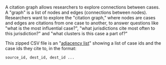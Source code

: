 A citation graph allows researchers to explore connections between cases. A "graph" is a list of nodes and edges (connections between nodes).
Researchers want to explore the "citation graph," where nodes are cases and edges are citations from one case to another, to answer questions like "what is the most influential case?", "what jurisdictions cite most often to this jurisdiction?" and "what clusters is this case a part of?"
 

This zipped CSV file is an "[adjacency list](https://en.wikipedia.org/wiki/Adjacency_list)" showing a list of case ids and the case ids they cite to, in the format:

```
source_id, dest_id, dest_id ...
```

